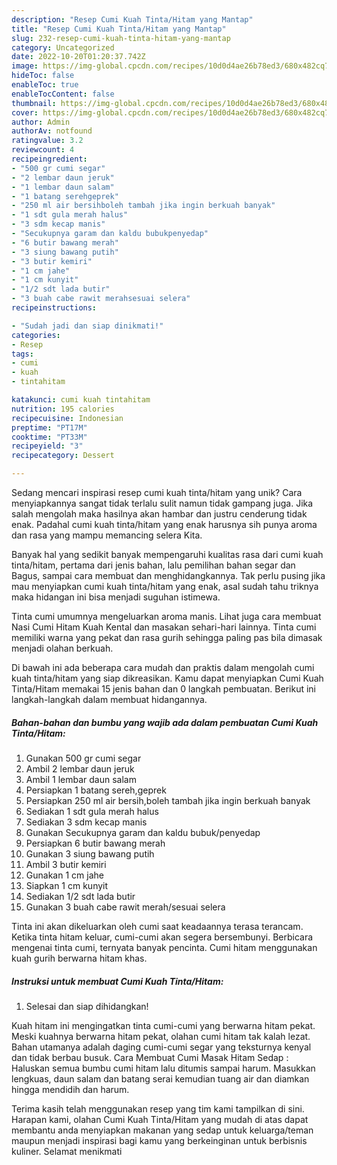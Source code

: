 ```yaml
---
description: "Resep Cumi Kuah Tinta/Hitam yang Mantap"
title: "Resep Cumi Kuah Tinta/Hitam yang Mantap"
slug: 232-resep-cumi-kuah-tinta-hitam-yang-mantap
category: Uncategorized
date: 2022-10-20T01:20:37.742Z
image: https://img-global.cpcdn.com/recipes/10d0d4ae26b78ed3/680x482cq70/cumi-kuah-tintahitam-foto-resep-utama.jpg
hideToc: false
enableToc: true
enableTocContent: false
thumbnail: https://img-global.cpcdn.com/recipes/10d0d4ae26b78ed3/680x482cq70/cumi-kuah-tintahitam-foto-resep-utama.jpg
cover: https://img-global.cpcdn.com/recipes/10d0d4ae26b78ed3/680x482cq70/cumi-kuah-tintahitam-foto-resep-utama.jpg
author: Admin
authorAv: notfound
ratingvalue: 3.2
reviewcount: 4
recipeingredient:
- "500 gr cumi segar"
- "2 lembar daun jeruk"
- "1 lembar daun salam"
- "1 batang serehgeprek"
- "250 ml air bersihboleh tambah jika ingin berkuah banyak"
- "1 sdt gula merah halus"
- "3 sdm kecap manis"
- "Secukupnya garam dan kaldu bubukpenyedap"
- "6 butir bawang merah"
- "3 siung bawang putih"
- "3 butir kemiri"
- "1 cm jahe"
- "1 cm kunyit"
- "1/2 sdt lada butir"
- "3 buah cabe rawit merahsesuai selera"
recipeinstructions:

- "Sudah jadi dan siap dinikmati!"
categories:
- Resep
tags:
- cumi
- kuah
- tintahitam

katakunci: cumi kuah tintahitam 
nutrition: 195 calories
recipecuisine: Indonesian
preptime: "PT17M"
cooktime: "PT33M"
recipeyield: "3"
recipecategory: Dessert

---
```





Sedang mencari inspirasi resep cumi kuah tinta/hitam yang unik? Cara menyiapkannya sangat tidak terlalu sulit namun tidak gampang juga. Jika salah mengolah maka hasilnya akan hambar dan justru cenderung tidak enak. Padahal cumi kuah tinta/hitam yang enak harusnya sih punya aroma dan rasa yang mampu memancing selera Kita.





Banyak hal yang sedikit banyak mempengaruhi kualitas rasa dari cumi kuah tinta/hitam, pertama dari jenis bahan, lalu pemilihan bahan segar dan Bagus, sampai cara membuat dan menghidangkannya. Tak perlu pusing jika mau menyiapkan cumi kuah tinta/hitam yang enak,      asal sudah tahu triknya maka hidangan ini bisa menjadi suguhan istimewa.














Tinta cumi umumnya mengeluarkan aroma manis. Lihat juga cara membuat Nasi Cumi Hitam Kuah Kental dan masakan sehari-hari lainnya. Tinta cumi memiliki warna yang pekat dan rasa gurih sehingga paling pas bila dimasak menjadi olahan berkuah.






Di bawah ini ada beberapa cara mudah dan praktis dalam mengolah cumi kuah tinta/hitam yang siap dikreasikan. Kamu dapat menyiapkan Cumi Kuah Tinta/Hitam memakai 15 jenis bahan dan 0 langkah pembuatan. Berikut ini langkah-langkah dalam membuat hidangannya.

<!--inarticleads1-->

##### Bahan-bahan dan bumbu yang wajib ada dalam pembuatan Cumi Kuah Tinta/Hitam:

1. Gunakan 500 gr cumi segar
1. Ambil 2 lembar daun jeruk
1. Ambil 1 lembar daun salam
1. Persiapkan 1 batang sereh,geprek
1. Persiapkan 250 ml air bersih,boleh tambah jika ingin berkuah banyak
1. Sediakan 1 sdt gula merah halus
1. Sediakan 3 sdm kecap manis
1. Gunakan Secukupnya garam dan kaldu bubuk/penyedap
1. Persiapkan 6 butir bawang merah
1. Gunakan 3 siung bawang putih
1. Ambil 3 butir kemiri
1. Gunakan 1 cm jahe
1. Siapkan 1 cm kunyit
1. Sediakan 1/2 sdt lada butir
1. Gunakan 3 buah cabe rawit merah/sesuai selera


Tinta ini akan dikeluarkan oleh cumi saat keadaannya terasa terancam. Ketika tinta hitam keluar, cumi-cumi akan segera bersembunyi. Berbicara mengenai tinta cumi, ternyata banyak pencinta. Cumi hitam menggunakan kuah gurih berwarna hitam khas. 

<!--inarticleads2-->

##### Instruksi untuk membuat Cumi Kuah Tinta/Hitam:


1. Selesai dan siap dihidangkan!

Kuah hitam ini mengingatkan tinta cumi-cumi yang berwarna hitam pekat. Meski kuahnya berwarna hitam pekat, olahan cumi hitam tak kalah lezat. Bahan utamanya adalah daging cumi-cumi segar yang teksturnya kenyal dan tidak berbau busuk. Cara Membuat Cumi Masak Hitam Sedap : Haluskan semua bumbu cumi hitam lalu ditumis sampai harum. Masukkan lengkuas, daun salam dan batang serai kemudian tuang air dan diamkan hingga mendidih dan harum. 

Terima kasih telah menggunakan resep yang tim kami tampilkan di sini. Harapan kami, olahan Cumi Kuah Tinta/Hitam yang mudah di atas dapat membantu anda menyiapkan makanan yang sedap untuk keluarga/teman maupun menjadi inspirasi bagi kamu yang berkeinginan untuk berbisnis kuliner. Selamat menikmati
